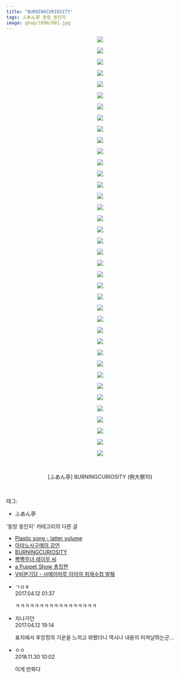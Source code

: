 ```yaml
---
title: "BURNINGCURIOSITY"
tags: ふあん亭 동방_동인지
image: ghap/1698/001.jpg
---
```

<div class="article">
<p style="text-align: center; clear: none; float: none;"><img src="{{ site.nasurl }}/ghap/1698/001.jpg"/></p>
<p style="text-align: center; clear: none; float: none;"><img src="{{ site.nasurl }}/ghap/1698/002.jpg"/></p>
<p style="text-align: center; clear: none; float: none;"><img src="{{ site.nasurl }}/ghap/1698/003.jpg"/></p>
<p style="text-align: center; clear: none; float: none;"><img src="{{ site.nasurl }}/ghap/1698/004.jpg"/></p>
<p style="text-align: center; clear: none; float: none;"><img src="{{ site.nasurl }}/ghap/1698/005.jpg"/></p>
<p style="text-align: center; clear: none; float: none;"><img src="{{ site.nasurl }}/ghap/1698/006.jpg"/></p>
<p style="text-align: center; clear: none; float: none;"><img src="{{ site.nasurl }}/ghap/1698/007.jpg"/></p>
<p style="text-align: center; clear: none; float: none;"><img src="{{ site.nasurl }}/ghap/1698/008.jpg"/></p>
<p style="text-align: center; clear: none; float: none;"><img src="{{ site.nasurl }}/ghap/1698/009.jpg"/></p>
<p style="text-align: center; clear: none; float: none;"><img src="{{ site.nasurl }}/ghap/1698/010.jpg"/></p>
<p style="text-align: center; clear: none; float: none;"><img src="{{ site.nasurl }}/ghap/1698/011.jpg"/></p>
<p style="text-align: center; clear: none; float: none;"><img src="{{ site.nasurl }}/ghap/1698/012.jpg"/></p>
<p style="text-align: center; clear: none; float: none;"><img src="{{ site.nasurl }}/ghap/1698/013.jpg"/></p>
<p style="text-align: center; clear: none; float: none;"><img src="{{ site.nasurl }}/ghap/1698/014.jpg"/></p>
<p style="text-align: center; clear: none; float: none;"><img src="{{ site.nasurl }}/ghap/1698/015.jpg"/></p>
<p style="text-align: center; clear: none; float: none;"><img src="{{ site.nasurl }}/ghap/1698/016.jpg"/></p>
<p style="text-align: center; clear: none; float: none;"><img src="{{ site.nasurl }}/ghap/1698/017.jpg"/></p>
<p style="text-align: center; clear: none; float: none;"><img src="{{ site.nasurl }}/ghap/1698/018.jpg"/></p>
<p style="text-align: center; clear: none; float: none;"><img src="{{ site.nasurl }}/ghap/1698/019.jpg"/></p>
<p style="text-align: center; clear: none; float: none;"><img src="{{ site.nasurl }}/ghap/1698/020.jpg"/></p>
<p style="text-align: center; clear: none; float: none;"><img src="{{ site.nasurl }}/ghap/1698/021.jpg"/></p>
<p style="text-align: center; clear: none; float: none;"><img src="{{ site.nasurl }}/ghap/1698/022.jpg"/></p>
<p style="text-align: center; clear: none; float: none;"><img src="{{ site.nasurl }}/ghap/1698/023.jpg"/></p>
<p style="text-align: center; clear: none; float: none;"><img src="{{ site.nasurl }}/ghap/1698/024.jpg"/></p>
<p style="text-align: center; clear: none; float: none;"><img src="{{ site.nasurl }}/ghap/1698/025.jpg"/></p>
<p style="text-align: center; clear: none; float: none;"><img src="{{ site.nasurl }}/ghap/1698/026.jpg"/></p>
<p style="text-align: center; clear: none; float: none;"><img src="{{ site.nasurl }}/ghap/1698/027.jpg"/></p>
<p style="text-align: center; clear: none; float: none;"><img src="{{ site.nasurl }}/ghap/1698/028.jpg"/></p>
<p style="text-align: center; clear: none; float: none;"><img src="{{ site.nasurl }}/ghap/1698/029.jpg"/></p>
<p style="text-align: center; clear: none; float: none;"><img src="{{ site.nasurl }}/ghap/1698/030.jpg"/></p>
<p style="text-align: center; clear: none; float: none;"><img src="{{ site.nasurl }}/ghap/1698/031.jpg"/></p>
<p style="text-align: center; clear: none; float: none;"><img src="{{ site.nasurl }}/ghap/1698/032.jpg"/></p>
<p style="text-align: center; clear: none; float: none;"><img src="{{ site.nasurl }}/ghap/1698/033.jpg"/></p>
<p style="text-align: center; clear: none; float: none;"><img src="{{ site.nasurl }}/ghap/1698/034.jpg"/></p>
<p style="text-align: center; clear: none; float: none;"><img src="{{ site.nasurl }}/ghap/1698/035.jpg"/></p>
<p style="text-align: center; clear: none; float: none;"><img src="{{ site.nasurl }}/ghap/1698/036.jpg"/></p>
<p style="text-align: center; clear: none; float: none;"><img src="{{ site.nasurl }}/ghap/1698/037.jpg"/></p>
<p style="text-align: center; clear: none; float: none;"><img src="{{ site.nasurl }}/ghap/1698/038.jpg"/></p>
<p style="text-align: center; clear: none; float: none;"><br/></p>
<p style="text-align: center; clear: none; float: none;">[ふあん亭] BURNINGCURIOSITY (例大祭10)</p>
<p><br/></p>
</div><div class="tagTrail">
<p>태그: </p>
<ul>
<li>ふあん亭</li>
</ul>
</div><div class="another">
<p>'동방 동인지' 카테고리의 다른 글</p>
<ul>
<li><a href="/2016-08-19-ghap_1700">Plastic song - latter volume</a></li>
<li><a href="/2016-08-19-ghap_1699">아마노사구메의 감언</a></li>
<li><a href="/2016-08-19-ghap_1698">BURNINGCURIOSITY</a></li>
<li><a href="/2016-08-19-ghap_1697">뽁뽁무녀 레이무 씨</a></li>
<li><a href="/2016-08-19-ghap_1696">a Puppet Show 총집편</a></li>
<li><a href="/2016-08-19-ghap_1694">V비본기담 - 샤메이마루 아야의 취재수첩 발췌</a></li>
</ul>
</div><div class="cb_module cb_fluid">
<div class="cb_wrt cb_profile">
<div class="comment">
<ul>
<li class="cb_thumb_off" id="comment14963489">
<div class="cb_comment_area">
<div class="cb_info_area">
<div class="cb_section">
<span class="cb_nick_name">ㄱㅁㅎ</span>
</div>
<div class="cb_section">
<span class="cb_date">2017.04.12 01:37 </span>
</div>
</div>
<div class="cb_dsc_comment">
<p class="cb_dsc">
											ㅋㅋㅋㅋㅋㅋㅋㅋㅋㅋㅋㅋㅋㅋㅋㅋㅋ
										</p>
</div>
</div></li>
<li class="cb_thumb_off" id="comment14963819">
<div class="cb_comment_area">
<div class="cb_info_area">
<div class="cb_section">
<span class="cb_nick_name">지나가던</span>
</div>
<div class="cb_section">
<span class="cb_date">2017.04.12 19:14 </span>
</div>
</div>
<div class="cb_dsc_comment">
<p class="cb_dsc">
											표지에서 후앙정의 기운을 느끼고 와봤더니 역시나 내용이 미쳐날뛰는군...
										</p>
</div>
</div></li>
<li class="cb_thumb_off" id="comment15380431">
<div class="cb_comment_area">
<div class="cb_info_area">
<div class="cb_section">
<span class="cb_nick_name">ㅇㅇ</span>
</div>
<div class="cb_section">
<span class="cb_date">2018.11.30 10:02 </span>
</div>
</div>
<div class="cb_dsc_comment">
<p class="cb_dsc">
											이게 만화다
										</p>
</div>
</div></li>
</ul>
</div>
</div><!-- commentList close -->
</div>